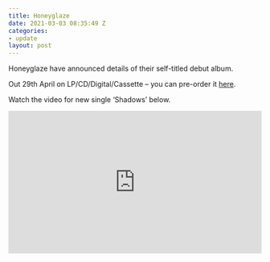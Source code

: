 ```yaml
---
title: Honeyglaze
date: 2021-03-03 08:35:49 Z
categories:
- update
layout: post
---
```


Honeyglaze have announced details of their self-titled debut album.

Out 29th April on LP/CD/Digital/Cassette – you can pre-order it <a href="https://ffm.to/honeyglaze_album" >here</a>. 

Watch the video for new single ‘Shadows’ below. 
 
<style>.embed-container { position: relative; padding-bottom: 56.25%; height: 0; overflow: hidden; max-width: 100%; } .embed-container iframe, .embed-container object, .embed-container embed { position: absolute; top: 0; left: 0; width: 100%; height: 100%; }</style><div class='embed-container'><iframe src='https://www.youtube.com/embed/hpeLYnHias8' frameborder='0' allowfullscreen></iframe></div>
<p> </p>
